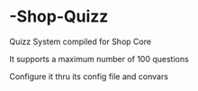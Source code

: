 # -Shop-Quizz
Quizz System compiled for Shop Core

It supports a maximum number of 100 questions 

Configure it thru its config file and convars
